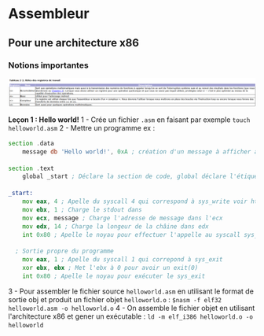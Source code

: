 # Assembleur 
## Pour une architecture x86
### Notions importantes
<img src="./src/images/registres.png"/>

**Leçon 1 : Hello world!** 
1 - Crée un fichier `.asm` en faisant par exemple `touch helloworld.asm` 
2 - Mettre un programme ex : 
 
```asm
section .data
	message db 'Hello world!', 0xA ; création d'un message à afficher à l'écran, ici 'Hello world!' que l'on vient stocker dans message et 0xA permet d'ajouter un retour à la ligne plus ou moins équivalent à message = 'Hello world!\n'

section .text
	global _start ; Déclare la section de code, global déclare l'étiquette _start comme point d'entré du programme, un peut comme un apelle de fonction du genre : int main() { _sart(); }

_start:
	mov eax, 4 ; Apelle du syscall 4 qui correspond à sys_write voir https://github.com/torvalds/linux/blob/master/arch/x86/entry/syscalls/syscall_32.tbl pour plus d'infos
	mov ebx, 1 ; Charge le stdout dans 
	mov ecx, message ; Charge l'adresse de message dans l'ecx
	mov edx, 14 ; Charge la longeur de la châine dans edx
	int 0x80 ; Apelle le noyau pour effectuer l'appelle au syscall sys_write

  ; Sortie propre du programme
	mov eax, 1 ; Apelle du syscall 1 qui correpond à sys_exit
	xor ebx, ebx ; Met l'ebx à 0 pour avoir un exit(0)
	int 0x80 ; Apelle le noyau pour exécuter le sys_exit
```
 
3 - Pour assembler le fichier source `helloworld.asm` en utilisant le format de sortie obj et produit un fichier objet `helloworld.o` : `$nasm -f elf32 helloworld.asm -o helloworld.o` 
4 - On assemble le fichier objet en utilisant l'architecture x86 et gener un exécutable : `ld -m elf_i386 helloworld.o -o helloworld` 
